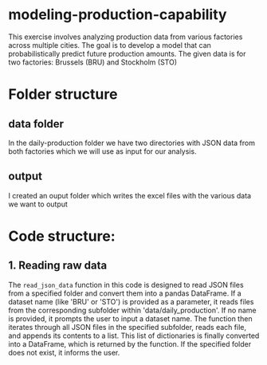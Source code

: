 # modeling-production-capability
 This exercise involves analyzing production data from various factories across multiple cities. The goal is to develop a model that can probabilistically predict future production amounts. The given data is for two factories: Brussels (BRU) and Stockholm (STO)

 # Folder structure 
 ## data folder
  In the daily-production folder we have two directories with JSON data from both factories which we will use as input for our analysis. 

 ## output
  I created an ouput folder which writes the excel files with the various data we want to output


# Code structure: 
## 1. Reading raw data
 The `read_json_data` function in this code is designed to read JSON files from a specified folder and convert them into a pandas DataFrame. If a dataset name (like 'BRU' or 'STO') is provided as a parameter, it reads files from the corresponding subfolder within 'data/daily_production'. If no name is provided, it prompts the user to input a dataset name. The function then iterates through all JSON files in the specified subfolder, reads each file, and appends its contents to a list. This list of dictionaries is finally converted into a DataFrame, which is returned by the function. If the specified folder does not exist, it informs the user.


